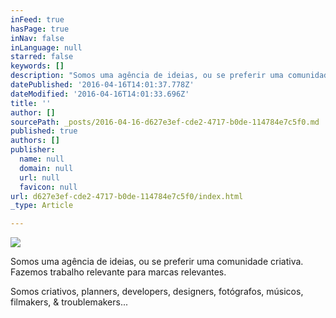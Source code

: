 ```yaml
---
inFeed: true
hasPage: true
inNav: false
inLanguage: null
starred: false
keywords: []
description: "Somos uma agência de ideias, ou se preferir uma comunidade criativa. Fazemos trabalho relevante para marcas relevantes.\_"
datePublished: '2016-04-16T14:01:37.778Z'
dateModified: '2016-04-16T14:01:33.696Z'
title: ''
author: []
sourcePath: _posts/2016-04-16-d627e3ef-cde2-4717-b0de-114784e7c5f0.md
published: true
authors: []
publisher:
  name: null
  domain: null
  url: null
  favicon: null
url: d627e3ef-cde2-4717-b0de-114784e7c5f0/index.html
_type: Article

---
```

![](https://the-grid-user-content.s3-us-west-2.amazonaws.com/c24de326-9f4f-491b-b05a-4b2c02139278.jpg)

Somos uma agência de ideias, ou se preferir uma comunidade criativa. Fazemos trabalho relevante para marcas relevantes. 

Somos criativos, planners, developers, designers, fotógrafos, músicos, filmakers, & troublemakers...